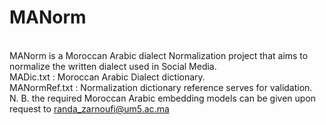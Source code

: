 # MANorm
<br> MANorm is a Moroccan Arabic  dialect Normalization project that aims to normalize the written dialect used in Social Media.
<br> MADic.txt : Moroccan Arabic Dialect dictionary. 
<br> MANormRef.txt : Normalization dictionary reference serves for validation.
<br> N. B. the required Moroccan Arabic embedding models can be given upon request to randa_zarnoufi@um5.ac.ma
